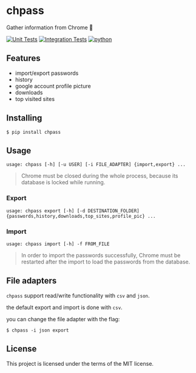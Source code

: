 # chpass

Gather information from Chrome 🔑

[![Unit Tests](https://github.com/bengabay11/chpass/actions/workflows/unit-tests.yml/badge.svg)](https://github.com/bengabay11/chpass/actions/workflows/unit-tests.yml)
[![Integration Tests](https://github.com/bengabay11/chpass/actions/workflows/integration-tests.yml/badge.svg)](https://github.com/bengabay11/chpass/actions/workflows/integration-tests.yml)
[![python](https://img.shields.io/badge/python-3.7%20%7C%203.8%20%7C%203.9%20%7C%203.10%20%7C%203.11-blue)](https://pypi.org/project/chpass/)

## Features

- import/export passwords
- history
- google account profile picture
- downloads
- top visited sites

## Installing

```console
$ pip install chpass
```

## Usage

```console
usage: chpass [-h] [-u USER] [-i FILE_ADAPTER] {import,export} ...
```

> Chrome must be closed during the whole process, because its database is locked while running.

### Export

```console
usage: chpass export [-h] [-d DESTINATION_FOLDER] {passwords,history,downloads,top_sites,profile_pic} ...
```

### Import

```console
usage: chpass import [-h] -f FROM_FILE
```

> In order to import the passwords successfully, Chrome must be restarted after the import to load the passwords from the database.

## File adapters

`chpass` support read/write functionality with `csv` and `json`.

the default export and import is done with `csv`.

you can change the file adapter with the flag:

```console
$ chpass -i json export
```

## License

This project is licensed under the terms of the MIT license.
